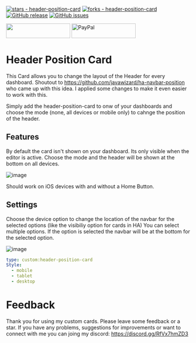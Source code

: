 [![stars - header-position-card](https://img.shields.io/github/stars/xBourner/header-position-card?style=for-the-badge)](https://github.com/xBourner/header-position-card)
[![forks - header-position-card](https://img.shields.io/github/forks/xBourner/header-position-card?style=for-the-badge)](https://github.com/xBourner/header-position-card)
[![GitHub release](https://img.shields.io/github/release/xBourner/header-position-card?style=for-the-badge)](https://github.com/xBourner/header-position-card/releases/)
[![GitHub issues](https://img.shields.io/github/issues/xBourner/header-position-card?style=for-the-badge)](https://github.com/xBourner/header-position-card/issues)

<a href="https://www.buymeacoffee.com/bourner"><img src="https://img.buymeacoffee.com/button-api/?text=Buy me a coffee&emoji=☕&slug=bourner&button_colour=FFDD00&font_colour=000000&font_family=Cookie&outline_colour=000000&coffee_colour=ffffff" style="width:175px; height:40px;" /></a>
<a href="https://www.paypal.me/gibgas123"><img src="https://github.com/xBourner/status-card/blob/main/.github/paypal_small.png" alt="PayPal" style="width:175px; height:40px;"></a>

# Header Position Card
This Card allows you to change the layout of the Header for every dashboard.
Shoutout to https://github.com/javawizard/ha-navbar-position who came up with this idea.
I applied some changes to make it even easier to work with this.

Simply add the header-position-card to onw of your dashboards and choose the mode (none, all devices or mobile only) to cahnge the position of the header.

## Features

By default the card isn't shown on your dashboard. Its only visible when the editor is active. Choose the mode and the header will be shown at the bottom on all devices.

![image](https://github.com/user-attachments/assets/516b1723-a7c3-487b-8c86-761e27504d8b)

Should work on iOS devices with and without a Home Button.


## Settings
Choose the device option to change the location of the navbar for the selected options (like the visibiliy option for cards in HA)
You can select multiple options. If the option is selected the navbar will be at the bottom for the selected option.

![image](https://github.com/user-attachments/assets/b9345779-673a-49be-8885-b088b95e2ea7)


```yaml
type: custom:header-position-card
Style:
  - mobile
  - tablet
  - desktop
```




# Feedback

Thank you for using my custom cards. Please leave some feedback or a star.
If you have any problems, suggestions for improvements or want to connect with me you can joing my discord: https://discord.gg/RfVx7hmZD3

